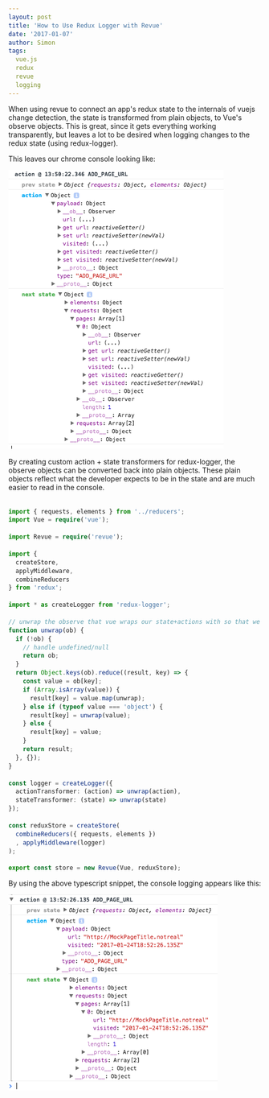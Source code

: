 ```yaml
---
layout: post
title: 'How to Use Redux Logger with Revue'
date: '2017-01-07'
author: Simon
tags:
  vue.js
  redux
  revue
  logging
---
```

When using revue to connect an app's redux state to the internals of vuejs change detection, the state is transformed from plain objects, to Vue's observe objects. This is great, since it gets everything working transparently, but leaves a lot to be desired when logging changes to the redux state (using redux-logger).

This leaves our chrome console looking like:

![](/assets/before.png)



By creating custom action + state transformers for redux-logger, the observe objects can be converted back into plain objects. These plain objects reflect what the developer expects to be in the state and are much easier to read in the console.

```typescript

import { requests, elements } from '../reducers';
import Vue = require('vue');

import Revue = require('revue');

import {
  createStore,
  applyMiddleware,
  combineReducers
} from 'redux';

import * as createLogger from 'redux-logger';

// unwrap the observe that vue wraps our state+actions with so that we can inspect our state in using the redux logger
function unwrap(ob) {
  if (!ob) {
    // handle undefined/null
    return ob;
  }
  return Object.keys(ob).reduce((result, key) => {
    const value = ob[key];
    if (Array.isArray(value)) {
      result[key] = value.map(unwrap);
    } else if (typeof value === 'object') {
      result[key] = unwrap(value);
    } else {
      result[key] = value;
    }
    return result;
  }, {});
}

const logger = createLogger({
  actionTransformer: (action) => unwrap(action),
  stateTransformer: (state) => unwrap(state)
});

const reduxStore = createStore(
  combineReducers({ requests, elements })
  , applyMiddleware(logger)
);

export const store = new Revue(Vue, reduxStore);
```

By using the above typescript snippet, the console logging appears like this:

![](/assets/after.png)
